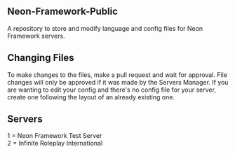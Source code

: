 ## Neon-Framework-Public
A repository to store and modify language and config files for Neon Framework servers.

## Changing Files
To make changes to the files, make a pull request and wait for approval. File changes will only be approved if it was made by the Servers Manager. If you are wanting to edit your config and there's no config file for your server, create one following the layout of an already existing one. 

## Servers

1 = Neon Framework Test Server<br/>
2 = Infinite Roleplay International
